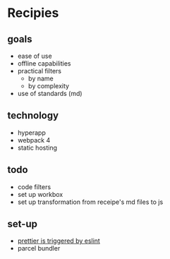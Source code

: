 # Recipies

## goals

* ease of use
* offline capabilities
* practical filters
	- by name
	- by complexity
* use of standards (md)

## technology

* hyperapp
* webpack 4
* static hosting

## todo

* code filters
* set up workbox
* set up transformation from receipe's md files to js


## set-up

* [prettier is triggered by eslint](https://prettier.io/docs/en/eslint.html)
* parcel bundler

